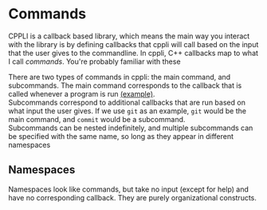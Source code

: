 # Commands
CPPLI is a callback based library, 
which means the main way you interact with the library is by defining callbacks that cppli will call based on the input that the user gives to the commandline.
In cppli, C++ callbacks map to what I call _commands_. You're probably familiar with these


There are two types of commands in cppli: the main command, and subcommands.
The main command corresponds to the callback that is called whenever a program is run [(example)](../examples/0-echo.cpp).  
Subcommands correspond to additional callbacks that are run based on what input the user gives. 
If we use `git` as an example, `git` would be the main command, and `commit` would be a subcommand.  
Subcommands can be nested indefinitely, and multiple subcommands can be specified with the same name, 
so long as they appear in different namespaces

## Namespaces
Namespaces look like commands, but take no input (except for help) and have no corresponding callback.
They are purely organizational constructs. 